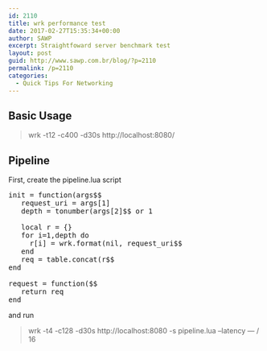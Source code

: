 ```yaml
---
id: 2110
title: wrk performance test
date: 2017-02-27T15:35:34+00:00
author: SAWP
excerpt: Straightfoward server benchmark test
layout: post
guid: http://www.sawp.com.br/blog/?p=2110
permalink: /p=2110
categories:
  - Quick Tips For Networking
---
```

## Basic Usage 

> wrk -t12 -c400 -d30s http://localhost:8080/

## Pipeline 

First, create the pipeline.lua script

<pre>init = function(args$$
   request_uri = args[1]
   depth = tonumber(args[2]$$ or 1

   local r = {}
   for i=1,depth do
     r[i] = wrk.format(nil, request_uri$$
   end
   req = table.concat(r$$
end

request = function($$
   return req
end
</pre>

and run

> wrk -t4 -c128 -d30s http://localhost:8080 -s pipeline.lua &#8211;latency &#8212; / 16
